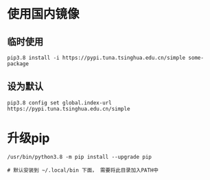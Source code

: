 
# 使用国内镜像 

## 临时使用
```
pip3.8 install -i https://pypi.tuna.tsinghua.edu.cn/simple some-package
```
## 设为默认
```
pip3.8 config set global.index-url https://pypi.tuna.tsinghua.edu.cn/simple
```

# 升级pip 
```
/usr/bin/python3.8 -m pip install --upgrade pip

# 默认安装到 ~/.local/bin 下面， 需要将此目录加入PATH中
```